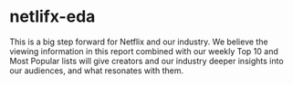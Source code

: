 # netlifx-eda
This is a big step forward for Netflix and our industry. We believe the viewing information in this report combined with our weekly Top 10 and Most Popular lists will give creators and our industry deeper insights into our audiences, and what resonates with them.
